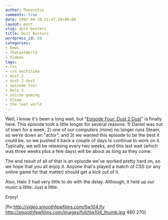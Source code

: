 ```yaml
---
author: Pwnocchio
comments: true
date: 2007-09-28 15:47:28+00:00
layout: post
slug: dust-busters
title: Dust Busters
wordpress_id: 50
categories:
- News
- TheLeetWorld
- Videos
tags:
- css
- css machinima
- dust 2
- dust 2 dust
- episode four
- Halo 3
- online gaming
- Steam
- the leet world
---
```


Well, I know it's been a long wait, but "[Episode Four: Dust 2 Dust](http://www.smoothfewfilms.com/2007/09/28/dust-2-dust/)" is finally here.  This episode took a little longer for several reasons: 1) Daniel was out of town for a week, 2) one of our computers (mine) no longer runs Steam, so we're down an "actor", and 3) we wanted this episode to be the best it could be, so we pushed it back a couple of days to continue to work on it.  Typically, we will be releasing every two weeks, and this last wait (which was three weeks plus a few days) will be about as long as they come.

The end result of all of that is an episode we've worked pretty hard on, so we hope that you all enjoy it.  Anyone that's played a match of CSS (or any online game for that matter) should get a kick out of it.

Also, Halo 3 had very little to do with the delay.  Although, it held up our music a little.  Just a little.

Enjoy!

[flv:http://video.smoothfewfilms.com/tlw104.flv http://smoothfewfilms.com/images/full/tlw104_thumb.jpg 480 270]
